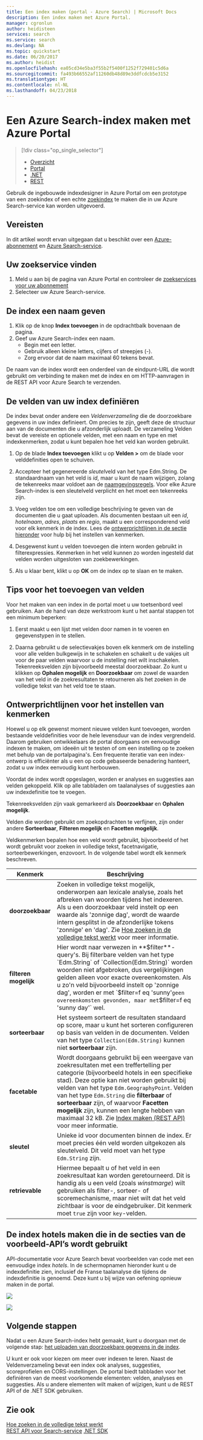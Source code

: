 ```yaml
---
title: Een index maken (portal - Azure Search) | Microsoft Docs
description: Een index maken met Azure Portal.
manager: cgronlun
author: heidisteen
services: search
ms.service: search
ms.devlang: NA
ms.topic: quickstart
ms.date: 06/20/2017
ms.author: heidist
ms.openlocfilehash: ea05cd34e5ba3f55b2f5400f1252f729401c5d6a
ms.sourcegitcommit: fa493b66552af11260db48d89e3ddfcdcb5e3152
ms.translationtype: HT
ms.contentlocale: nl-NL
ms.lasthandoff: 04/23/2018
---
```

# <a name="create-an-azure-search-index-using-the-azure-portal"></a>Een Azure Search-index maken met Azure Portal
> [!div class="op_single_selector"]
> * [Overzicht](search-what-is-an-index.md)
> * [Portal](search-create-index-portal.md)
> * [.NET](search-create-index-dotnet.md)
> * [REST](search-create-index-rest-api.md)
> 
> 

Gebruik de ingebouwde indexdesigner in Azure Portal om een prototype van een zoekindex of een echte [zoekindex](search-what-is-an-index.md) te maken die in uw Azure Search-service kan worden uitgevoerd. 

## <a name="prerequisites"></a>Vereisten

In dit artikel wordt ervan uitgegaan dat u beschikt over een [Azure-abonnement](https://azure.microsoft.com/pricing/free-trial/?WT.mc_id=A261C142F) en [Azure Search-service](search-create-service-portal.md).  

## <a name="find-your-search-service"></a>Uw zoekservice vinden
1. Meld u aan bij de pagina van Azure Portal en controleer de [zoekservices voor uw abonnement](https://portal.azure.com/#blade/HubsExtension/BrowseResourceBlade/resourceType/Microsoft.Search%2FsearchServices)
2. Selecteer uw Azure Search-service.

## <a name="name-the-index"></a>De index een naam geven

1. Klik op de knop **Index toevoegen** in de opdrachtbalk bovenaan de pagina.
2. Geef uw Azure Search-index een naam. 
   * Begin met een letter.
   * Gebruik alleen kleine letters, cijfers of streepjes (-).
   * Zorg ervoor dat de naam maximaal 60 tekens bevat.

  De naam van de index wordt een onderdeel van de eindpunt-URL die wordt gebruikt om verbinding te maken met de index en om HTTP-aanvragen in de REST API voor Azure Search te verzenden.

## <a name="define-the-fields-of-your-index"></a>De velden van uw index definiëren

De index bevat onder andere een *Veldenverzameling* die de doorzoekbare gegevens in uw index definieert. Om precies te zijn, geeft deze de structuur aan van de documenten die u afzonderlijk uploadt. De verzameling Velden bevat de vereiste en optionele velden, met een naam en type en met indexkenmerken, zodat u kunt bepalen hoe het veld kan worden gebruikt.

1. Op de blade **Index toevoegen** klikt u op **Velden >** om de blade voor velddefinities open te schuiven. 

2. Accepteer het gegenereerde *sleutel*veld van het type Edm.String. De standaardnaam van het veld is *id*, maar u kunt de naam wijzigen, zolang de tekenreeks maar voldoet aan de [naamgevingsregels](https://docs.microsoft.com/rest/api/searchservice/Naming-rules). Voor elke Azure Search-index is een sleutelveld verplicht en het moet een tekenreeks zijn.

3. Voeg velden toe om een volledige beschrijving te geven van de documenten die u gaat uploaden. Als documenten bestaan uit een *id*, *hotelnaam*, *adres*, *plaats* en *regio*, maakt u een corresponderend veld voor elk kenmerk in de index. Lees de [ontwerprichtlijnen in de sectie hieronder](#design) voor hulp bij het instellen van kenmerken.

4. Desgewenst kunt u velden toevoegen die intern worden gebruikt in filterexpressies. Kenmerken in het veld kunnen zo worden ingesteld dat velden worden uitgesloten van zoekbewerkingen.

5. Als u klaar bent, klikt u op **OK** om de index op te slaan en te maken.

## <a name="tips-for-adding-fields"></a>Tips voor het toevoegen van velden

Voor het maken van een index in de portal moet u uw toetsenbord veel gebruiken. Aan de hand van deze werkstroom kunt u het aantal stappen tot een minimum beperken:

1. Eerst maakt u een lijst met velden door namen in te voeren en gegevenstypen in te stellen.

2. Daarna gebruikt u de selectievakjes boven elk kenmerk om de instelling voor alle velden bulkgewijs in te schakelen en schakelt u de vakjes uit voor de paar velden waarvoor u de instelling niet wilt inschakelen. Tekenreeksvelden zijn bijvoorbeeld meestal doorzoekbaar. Zo kunt u klikken op **Ophalen mogelijk** en **Doorzoekbaar** om zowel de waarden van het veld in de zoekresultaten te retourneren als het zoeken in de volledige tekst van het veld toe te staan. 

<a name="design"></a>
## <a name="design-guidance-for-setting-attributes"></a>Ontwerprichtlijnen voor het instellen van kenmerken

Hoewel u op elk gewenst moment nieuwe velden kunt toevoegen, worden bestaande velddefinities voor de hele levensduur van de index vergrendeld. Daarom gebruiken ontwikkelaars de portal doorgaans om eenvoudige indexen te maken, om ideeën uit te testen of om een instelling op te zoeken met behulp van de portalpagina's. Een frequente iteratie van een index-ontwerp is efficiënter als u een op code gebaseerde benadering hanteert, zodat u uw index eenvoudig kunt herbouwen.

Voordat de index wordt opgeslagen, worden er analyses en suggesties aan velden gekoppeld. Klik op alle tabbladen om taalanalyses of suggesties aan uw indexdefinitie toe te voegen.

Tekenreeksvelden zijn vaak gemarkeerd als **Doorzoekbaar** en **Ophalen mogelijk**.

Velden die worden gebruikt om zoekopdrachten te verfijnen, zijn onder andere **Sorteerbaar**, **Filteren mogelijk** en **Facetten mogelijk**.

Veldkenmerken bepalen hoe een veld wordt gebruikt, bijvoorbeeld of het wordt gebruikt voor zoeken in volledige tekst, facetnavigatie, sorteerbewerkingen, enzovoort. In de volgende tabel wordt elk kenmerk beschreven.

|Kenmerk|Beschrijving|  
|---------------|-----------------|  
|**doorzoekbaar**|Zoeken in volledige tekst mogelijk, onderworpen aan lexicale analyse, zoals het afbreken van woorden tijdens het indexeren. Als u een doorzoekbaar veld instelt op een waarde als 'zonnige dag', wordt de waarde intern gesplitst in de afzonderlijke tokens 'zonnige' en 'dag'. Zie [Hoe zoeken in de volledige tekst werkt](search-lucene-query-architecture.md) voor meer informatie.|  
|**filteren mogelijk**|Hier wordt naar verwezen in **$filter**-query's. Bij filterbare velden van het type `Edm.String` of `Collection(Edm.String)` worden woorden niet afgebroken, dus vergelijkingen gelden alleen voor exacte overeenkomsten. Als u zo'n veld bijvoorbeeld instelt op 'zonnige dag', worden er met `$filter=f eq 'sunny'` geen overeenkomsten gevonden, maar met `$filter=f eq 'sunny day'` wel. |  
|**sorteerbaar**|Het systeem sorteert de resultaten standaard op score, maar u kunt het sorteren configureren op basis van velden in de documenten. Velden van het type `Collection(Edm.String)` kunnen niet **sorteerbaar** zijn. |  
|**facetable**|Wordt doorgaans gebruikt bij een weergave van zoekresultaten met een treffertelling per categorie (bijvoorbeeld hotels in een specifieke stad). Deze optie kan niet worden gebruikt bij velden van het type `Edm.GeographyPoint`. Velden van het type `Edm.String` die **filterbaar** of **sorteerbaar** zijn, of waarvoor **Facetten mogelijk** zijn, kunnen een lengte hebben van maximaal 32 kB. Zie [Index maken (REST API)](https://docs.microsoft.com/rest/api/searchservice/create-index) voor meer informatie.|  
|**sleutel**|Unieke id voor documenten binnen de index. Er moet precies één veld worden uitgekozen als sleutelveld. Dit veld moet van het type `Edm.String` zijn.|  
|**retrievable**|Hiermee bepaalt u of het veld in een zoekresultaat kan worden geretourneerd. Dit is handig als u een veld (zoals *winstmarge*) wilt gebruiken als filter-, sorteer- of scoremechanisme, maar niet wilt dat het veld zichtbaar is voor de eindgebruiker. Dit kenmerk moet `true` zijn voor `key`-velden.|  

## <a name="create-the-hotels-index-used-in-example-api-sections"></a>De index hotels maken die in de secties van de voorbeeld-API’s wordt gebruikt

API-documentatie voor Azure Search bevat voorbeelden van code met een eenvoudige index *hotels*. In de schermopnamen hieronder kunt u de indexdefinitie zien, inclusief de Franse taalanalyse die tijdens de indexdefinitie is genoemd. Deze kunt u bij wijze van oefening opnieuw maken in de portal.

![](./media/search-create-index-portal/field-definitions.png)

![](./media/search-create-index-portal/set-analyzer.png)

## <a name="next-steps"></a>Volgende stappen

Nadat u een Azure Search-index hebt gemaakt, kunt u doorgaan met de volgende stap: [het uploaden van doorzoekbare gegevens in de index](search-what-is-data-import.md).

U kunt er ook voor kiezen om meer over indexen te leren. Naast de Veldenverzameling bevat een index ook analyses, suggesties, scoreprofielen en CORS-instellingen. De portal biedt tabbladen voor het definiëren van de meest voorkomende elementen: velden, analyses en suggesties. Als u andere elementen wilt maken of wijzigen, kunt u de REST API of de .NET SDK gebruiken.

## <a name="see-also"></a>Zie ook

 [Hoe zoeken in de volledige tekst werkt](search-lucene-query-architecture.md)  
 [REST API voor Search-service](https://docs.microsoft.com/rest/api/searchservice/) [.NET SDK](https://docs.microsoft.com/dotnet/api/overview/azure/search?view=azure-dotnet)

